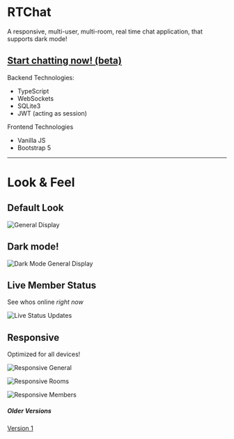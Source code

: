 # RTChat

A responsive, multi-user, multi-room, real time chat application, that supports dark mode!

## [Start chatting now! (beta)](https://rtchat-a7ul.onrender.com)

Backend Technologies:
 - TypeScript
 - WebSockets
 - SQLite3
 - JWT (acting as session)

Frontend Technologies
 - Vanilla JS
 - Bootstrap 5

---

# Look & Feel

## Default Look

![General Display](/_screenshots/1_general.png "General")

## Dark mode!

![Dark Mode General Display](/_screenshots/2_dark_mode.png "Dark Mode!")

## Live Member Status

See whos online _right now_

![Live Status Updates](/_screenshots/3_live_status.png "Live Member Status Updates")

## Responsive

Optimized for all devices!

![Responsive General](/_screenshots/4_responsive_main.png "Responsive")

![Responsive Rooms](/_screenshots/5_responsive_rooms.png "Responsive Members")

![Responsive Members](/_screenshots/6_responsive_members.png "Responsive Rooms")

##### Older Versions

[Version 1](https://chat-app-ghpq.onrender.com)
